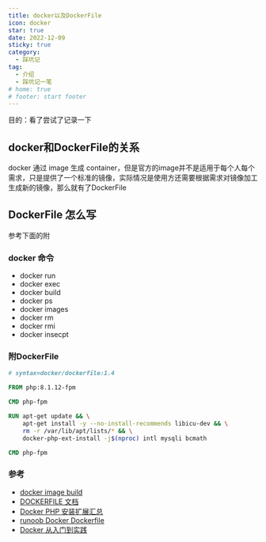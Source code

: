 ```yaml
---
title: docker以及DockerFile
icon: docker
star: true
date: 2022-12-09
sticky: true
category:
  - 踩坑记
tag:
  - 介绍
  - 踩坑记一笔
# home: true
# footer: start footer
---
```


目的：看了尝试了记录一下

<!-- more -->

## docker和DockerFile的关系
docker 通过 image 生成 container，但是官方的image并不是适用于每个人每个需求，只是提供了一个标准的镜像，实际情况是使用方还需要根据需求对镜像加工生成新的镜像，那么就有了DockerFile

## DockerFile 怎么写
参考下面的附


### docker 命令
* docker run
* docker exec
* docker build
* docker ps
* docker images
* docker rm
* docker rmi
* docker insecpt

### 附DockerFile
```DockerFile
# syntax=docker/dockerfile:1.4

FROM php:8.1.12-fpm

CMD php-fpm

RUN apt-get update && \
    apt-get install -y --no-install-recommends libicu-dev && \
    rm -r /var/lib/apt/lists/* && \
    docker-php-ext-install -j$(nproc) intl mysqli bcmath

CMD php-fpm
```

### 参考
- [docker image build](https://docs.docker.com/build/)
- [DOCKERFILE 文档](https://docs.docker.com/engine/reference/builder/)
- [Docker PHP 安装扩展汇总](https://www.jianshu.com/p/ce2a26f0c0d1)
- [runoob Docker Dockerfile](https://www.runoob.com/docker/docker-dockerfile.html)
- [Docker 从入门到实践](https://vuepress.mirror.docker-practice.com/image/pull/#)




